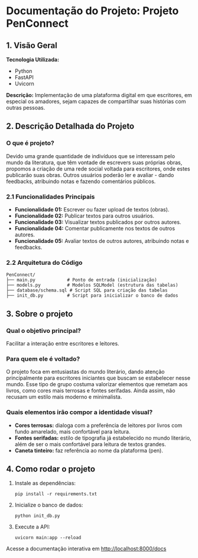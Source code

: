 # Documentação do Projeto: Projeto PenConnect
## 1. Visão Geral
<b>Tecnologia Utilizada:</b>

- Python
- FastAPI
- Uvicorn

<b>Descrição:</b> Implementação de uma plataforma digital em que escritores, em especial os amadores, sejam capazes de compartilhar suas histórias com outras pessoas. <br>

## 2. Descrição Detalhada do Projeto
### O que é projeto?
Devido uma grande quantidade de indivíduos que se interessam pelo mundo da literatura, que têm vontade de escrevers suas próprias obras, propomos a criação de uma rede social voltada para escritores, onde estes publicarão suas obras. Outros usuários poderão ler e avaliar - dando feedbacks, atribuindo notas e fazendo comentários públicos.
### 2.1 Funcionalidades Principais
- <b>Funcionalidade 01:</b> Escrever ou fazer upload de textos (obras).
- <b>Funcionalidade 02:</b> Publicar textos para outros usuários.
- <b>Funcionalidade 03:</b> Visualizar textos publicados por outros autores.
- <b>Funcionalidade 04:</b> Comentar publicamente nos textos de outros autores.
- <b>Funcionalidade 05:</b> Avaliar textos de outros autores, atribuindo notas e feedbacks.
### 2.2 Arquitetura do Código
```
PenConnect/
├── main.py            # Ponto de entrada (inicialização)
├── models.py          # Modelos SQLModel (estrutura das tabelas)
├── database/schema.sql # Script SQL para criação das tabelas
├── init_db.py         # Script para inicializar o banco de dados
```
## 3. Sobre o projeto
### Qual o objetivo principal?
Facilitar a interação entre escritores e leitores.
### Para quem ele é voltado?
O projeto foca em entusiastas do mundo literário, dando atenção principalmente para escritores iniciantes que buscam se estabelecer nesse mundo. Esse tipo de grupo costuma valorizar elementos que remetam aos livros, como cores mais terrosas e fontes serifadas. Ainda assim, não recusam um estilo mais moderno e minimalista.
### Quais elementos irão compor a identidade visual?
- <b>Cores terrosas:</b> dialoga com a preferência de leitores por livros com fundo amarelado, mais confortável para leitura.
- <b>Fontes serifadas:</b> estilo de tipografia já estabelecido no mundo literário, além de ser o mais confortável para leitura de textos grandes.
- <b> Caneta tinteiro:</b> faz referência ao nome da plataforma (pen).

## 4. Como rodar o projeto

1. Instale as dependências:
   ```
   pip install -r requirements.txt
   ```

2. Inicialize o banco de dados:
   ```
   python init_db.py
   ```

3. Execute a API:
   ```
   uvicorn main:app --reload
   ```

Acesse a documentação interativa em [http://localhost:8000/docs](http:localhost:8000/docs)
